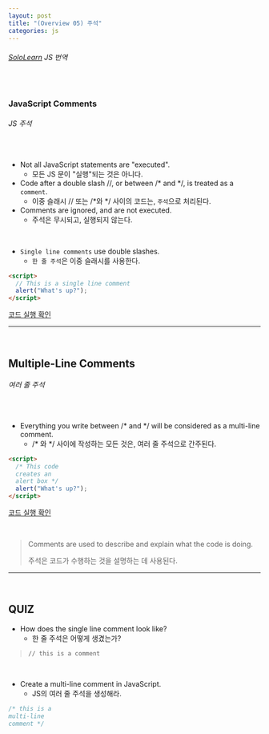 ```yaml
---
layout: post
title: "(Overview 05) 주석"
categories: js
---
```


###### [SoloLearn](https://www.sololearn.com/) JS 번역

<br>

### JavaScript Comments

###### JS 주석

<br>

- Not all JavaScript statements are "executed".
  - 모든 JS 문이 "실행"되는 것은 아니다.
- Code after a double slash //, or between /* and */, is treated as a `comment`.
  - 이중 슬래시 // 또는 /*와 */ 사이의 코드는, `주석`으로 처리된다.
- Comments are ignored, and are not executed.
  - 주석은 무시되고, 실행되지 않는다.

<br>

- `Single line comments` use double slashes.
  - `한 줄 주석`은 이중 슬래시를 사용한다.

```html
<script>
  // This is a single line comment
  alert("What's up?");
</script>
```

[코드 실행 확인](https://code.sololearn.com/645/#js)

------

<br>

## Multiple-Line Comments

###### 여러 줄 주석

<br>

- Everything you write between /* and */ will be considered as a multi-line comment.
  - /* 와 */ 사이에 작성하는 모든 것은, 여러 줄 주석으로 간주된다.

```html
<script>
  /* This code
  creates an
  alert box */
  alert("What's up?");
</script>
```

[코드 실행 확인](https://code.sololearn.com/646/#js)

<br>

> Comments are used to describe and explain what the code is doing.
>
> 주석은 코드가 수행하는 것을 설명하는 데 사용된다.

------

<br>

## QUIZ

- How does the single line comment look like?
  - 한 줄 주석은 어떻게 생겼는가?

> `// this is a comment`

<br>

- Create a multi-line comment in JavaScript.
  - JS의 여러 줄 주석을 생성해라.

```js
/* this is a 
multi-line
comment */
```

<br>